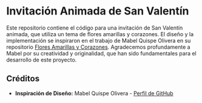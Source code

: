 # Invitación Animada de San Valentín

Este repositorio contiene el código para una invitación de San Valentín animada, que utiliza un tema de flores amarillas y corazones. El diseño y la implementación se inspiraron en el trabajo de Mabel Quispe Olivera en su repositorio [Flores Amarillas y Corazones](https://github.com/mabelolivera10/floresamarillasycorazones). Agradecemos profundamente a Mabel por su creatividad y originalidad, que han sido fundamentales para el desarrollo de este proyecto.

## Créditos
- **Inspiración de Diseño:** Mabel Quispe Olivera - [Perfil de GitHub](https://github.com/mabelolivera10)
